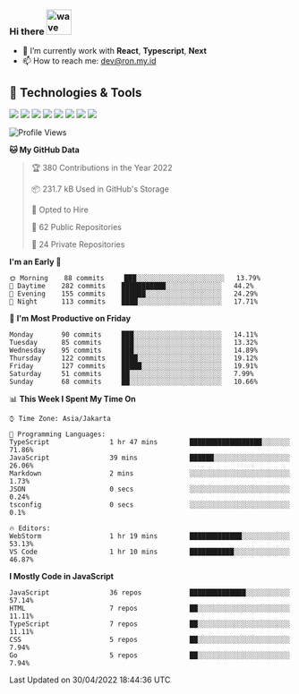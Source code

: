 ### Hi there <img src="https://i.ibb.co/q0Hx1KK/wave.gif" alt="wave" width="45px">

- 🌱 I’m currently work with **React**, **Typescript**, **Next**
- 📫 How to reach me: dev@ron.my.id

## 🔧 Technologies & Tools

![](https://img.shields.io/badge/OS-Linux-informational?style=flat&logo=linux&logoColor=white&color=2bbc8a)
![](https://img.shields.io/badge/OS-Windows-informational?style=flat&logo=windows&logoColor=white&color=2bbc8a)
![](https://img.shields.io/badge/Code-JavaScript-informational?style=flat&logo=javascript&logoColor=white&color=2bbc8a)
![](https://img.shields.io/badge/Code-Golang-informational?style=flat&logo=go&logoColor=white&color=2bbc8a)
![](https://img.shields.io/badge/Code-React-informational?style=flat&logo=react&logoColor=white&color=2bbc8a)
![](https://img.shields.io/badge/Code-Next-informational?style=flat&logo=next.js&logoColor=white&color=2bbc8a)
![](https://img.shields.io/badge/Shell-Bash-informational?style=flat&logo=gnu-bash&logoColor=white&color=2bbc8a)
![](https://img.shields.io/badge/Tools-Docker-informational?style=flat&logo=docker&logoColor=white&color=2bbc8a)

<!--START_SECTION:waka-->
![Profile Views](http://img.shields.io/badge/Profile%20Views-4-blue)

**🐱 My GitHub Data** 

> 🏆 380 Contributions in the Year 2022
 > 
> 📦 231.7 kB Used in GitHub's Storage 
 > 
> 💼 Opted to Hire
 > 
> 📜 62 Public Repositories 
 > 
> 🔑 24 Private Repositories  
 > 
**I'm an Early 🐤** 

```text
🌞 Morning    88 commits     ███░░░░░░░░░░░░░░░░░░░░░░   13.79% 
🌆 Daytime    282 commits    ███████████░░░░░░░░░░░░░░   44.2% 
🌃 Evening    155 commits    ██████░░░░░░░░░░░░░░░░░░░   24.29% 
🌙 Night      113 commits    ████░░░░░░░░░░░░░░░░░░░░░   17.71%

```
📅 **I'm Most Productive on Friday** 

```text
Monday       90 commits     ███░░░░░░░░░░░░░░░░░░░░░░   14.11% 
Tuesday      85 commits     ███░░░░░░░░░░░░░░░░░░░░░░   13.32% 
Wednesday    95 commits     ███░░░░░░░░░░░░░░░░░░░░░░   14.89% 
Thursday     122 commits    ████░░░░░░░░░░░░░░░░░░░░░   19.12% 
Friday       127 commits    █████░░░░░░░░░░░░░░░░░░░░   19.91% 
Saturday     51 commits     ██░░░░░░░░░░░░░░░░░░░░░░░   7.99% 
Sunday       68 commits     ██░░░░░░░░░░░░░░░░░░░░░░░   10.66%

```


📊 **This Week I Spent My Time On** 

```text
⌚︎ Time Zone: Asia/Jakarta

💬 Programming Languages: 
TypeScript               1 hr 47 mins        ██████████████████░░░░░░░   71.86% 
JavaScript               39 mins             ██████░░░░░░░░░░░░░░░░░░░   26.06% 
Markdown                 2 mins              ░░░░░░░░░░░░░░░░░░░░░░░░░   1.73% 
JSON                     0 secs              ░░░░░░░░░░░░░░░░░░░░░░░░░   0.24% 
tsconfig                 0 secs              ░░░░░░░░░░░░░░░░░░░░░░░░░   0.1%

🔥 Editors: 
WebStorm                 1 hr 19 mins        █████████████░░░░░░░░░░░░   53.13% 
VS Code                  1 hr 10 mins        ███████████░░░░░░░░░░░░░░   46.87%

```

**I Mostly Code in JavaScript** 

```text
JavaScript               36 repos            ██████████████░░░░░░░░░░░   57.14% 
HTML                     7 repos             ██░░░░░░░░░░░░░░░░░░░░░░░   11.11% 
TypeScript               7 repos             ██░░░░░░░░░░░░░░░░░░░░░░░   11.11% 
CSS                      5 repos             ██░░░░░░░░░░░░░░░░░░░░░░░   7.94% 
Go                       5 repos             ██░░░░░░░░░░░░░░░░░░░░░░░   7.94%

```



 Last Updated on 30/04/2022 18:44:36 UTC
<!--END_SECTION:waka-->
